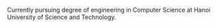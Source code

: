 
Currently pursuing degree of engineering in Computer Science at Hanoi University of Science and Technology.
